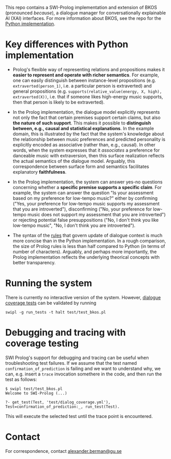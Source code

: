 This repo contains a SWI-Prolog implementation and extension of BKOS (pronounced _because_), a dialogue manager for conversationally explainable AI (XAI) interfaces. For more information about BKOS, see the repo for the [Python implementation](https://github.com/alex-berman/BKOS).

# Key differences with Python implementation

* Prolog's flexible way of representing relations and propositions makes it **easier to represent and operate with richer semantics**. For example, one can easily distinguish between instance-level propositions (e.g. `extraverted(person_1)`, i.e. a particular person is extraverted) and general propositions (e.g. `supports(relative_value(energy, X, high), extraverted(X))`, i.e. that if someone likes high-energy music supports, then that person is likely to be extraverted).

- In the Prolog implementation, the dialogue model explicitly represents not only the fact that certain premises support certain claims, but also **the nature of such support**. This makes it possible to **distinguish between, e.g., causal and statistical explanations**. In the example domain, this is illustrated by the fact that the system's knowledge about the relationship between music preferences and predicted personality is explicitly encoded as associative (rather than, e.g., causal). In other words, when the system expresses that it _associates_ a preference for danceable music with extraversion, then this surface realization reflects the actual semantics of the dialogue model. Arguably, this correspondence between surface form and semantics facilitates explanatory **faithfulness**.

- In the Prolog implementation, the system can answer yes-no questions concerning whether a **specific premise supports a specific claim**. For example, the system can answer the question "Is your assessment based on my preference for low-tempo music?" either by confirming ("Yes, your preference for low-tempo music supports my assessment that you are introverted"), disconfirming ("No, your preference for low-tempo music does not support my assessment that you are introverted") or rejecting potential false presuppositions ("No, I don't think you like low-tempo music", "No, I don't think you are introverted").

- The syntax of the [rules](bkos.pl) that govern update of dialogue context is much more concise than in the Python implementation. In a rough comparison, the size of Prolog rules is less than half compared to Python (in terms of number of characters). Arguably, and perhaps more importantly, the Prolog implementation reflects the underlying theorical concepts with better transparency.

# Running the system

There is currently no interactive version of the system. However, [dialogue coverage tests](test/dialog_coverage.yml) can be validated by running

```
swipl -g run_tests -t halt test/test_bkos.pl
```

# Debugging and tracing with coverage testing
SWI Prolog's support for debugging and tracing can be useful when troubleshooting test failures. If we assume that the test named `confirmation_of_prediction` is failing and we want to understand why, we can, e.g. insert a `trace` invocation somethere in the code, and then run the test as follows:

```
$ swipl test/test_bkos.pl
Welcome to SWI-Prolog (...)

?- get_test(Test, 'test/dialog_coverage.yml'), Test=confirmation_of_prediction:_, run_test(Test).
```

This will execute the selected test until the trace point is encountered.

# Contact
For correspondence, contact alexander.berman@gu.se

